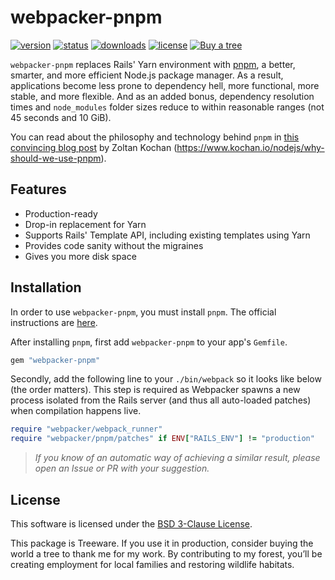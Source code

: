 # webpacker-pnpm

[![version](https://img.shields.io/gem/v/webpacker-pnpm?label=version&style=flat-square)](https://rubygems.org/gems/webpacker-pnpm)
[![status](https://img.shields.io/github/actions/workflow/status/thearchitector/webpacker-pnpm/ci.yaml?label=tests&style=flat-square)](https://travis-ci.org/github/thearchitector/webpacker-pnpm)
[![downloads](https://img.shields.io/gem/dt/webpacker-pnpm?style=flat-square)](https://rubygems.org/gems/webpacker-pnpm)
[![license](https://img.shields.io/github/license/thearchitector/webpacker-pnpm?style=flat-square)](LICENSE)
[![Buy a tree](https://img.shields.io/badge/Treeware-%F0%9F%8C%B3-lightgreen?style=flat-square)](https://ecologi.com/eliasgabriel?r=6128126916bfab8bd051026c)

`webpacker-pnpm` replaces Rails' Yarn environment with [pnpm](https://pnpm.io), a better, smarter, and more efficient Node.js package manager. As a result, applications become less prone to dependency hell, more functional, more stable, and more flexible. And as an added bonus, dependency resolution times and `node_modules` folder sizes reduce to within reasonable ranges (not 45 seconds and 10 GiB).

You can read about the philosophy and technology behind `pnpm` in [this convincing blog post](https://www.kochan.io/nodejs/why-should-we-use-pnpm) by Zoltan Kochan (<https://www.kochan.io/nodejs/why-should-we-use-pnpm>).

## Features

- Production-ready
- Drop-in replacement for Yarn
- Supports Rails' Template API, including existing templates using Yarn
- Provides code sanity without the migraines
- Gives you more disk space

## Installation

In order to use `webpacker-pnpm`, you must install `pnpm`. The official instructions are [here](https://pnpm.io/installation).

After installing `pnpm`, first add `webpacker-pnpm` to your app's `Gemfile`.

```ruby
gem "webpacker-pnpm"
```

Secondly, add the following line to your `./bin/webpack` so it looks like below (the order matters). This step is required as Webpacker spawns a new process isolated from the Rails server (and thus all auto-loaded patches) when compilation happens live.

```ruby
require "webpacker/webpack_runner"
require "webpacker/pnpm/patches" if ENV["RAILS_ENV"] != "production"
```

> _If you know of an automatic way of achieving a similar result, please open an Issue or PR with your suggestion._

## License

This software is licensed under the [BSD 3-Clause License](LICENSE).

This package is Treeware. If you use it in production, consider buying the world a tree to thank me for my work. By contributing to my forest, you’ll be creating employment for local families and restoring wildlife habitats.
